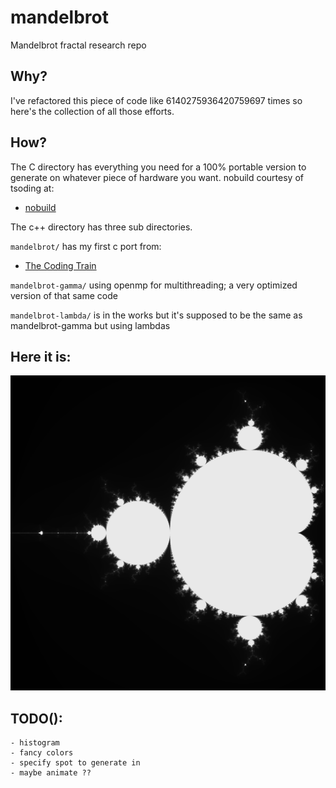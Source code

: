 # mandelbrot
Mandelbrot fractal research repo

## Why?
I've refactored this piece of code like 6140275936420759697 times so here's the collection of all those efforts.

## How?
The C directory has everything you need for a 100% portable version to generate on whatever piece of hardware you want.
nobuild courtesy of tsoding at:
 - [nobuild](https://github.com/tsoding/nobuild)

The c++ directory has three sub directories.

`mandelbrot/` has my first c port from:
 - [The Coding Train](https://www.youtube.com/watch?v=6z7GQewK-Ks)
 
`mandelbrot-gamma/` using openmp for multithreading; a very optimized version of that same code

`mandelbrot-lambda/` is in the works but it's supposed to be the same as mandelbrot-gamma but using lambdas

## Here it is:
![4K mandelbrot image](./mandelbrot.png)

## TODO():
    - histogram
    - fancy colors
    - specify spot to generate in
    - maybe animate ??
